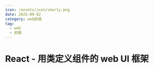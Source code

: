 ```yaml
---
icon: /assets/icon/smarty.png
date: 2025-09-02
category: web前端
tag:
  - web
  - 前端
---
```


# React - 用类定义组件的 web UI 框架